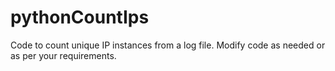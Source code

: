 # pythonCountIps
Code to count unique IP instances from a log file. Modify code as needed or as per your requirements.
